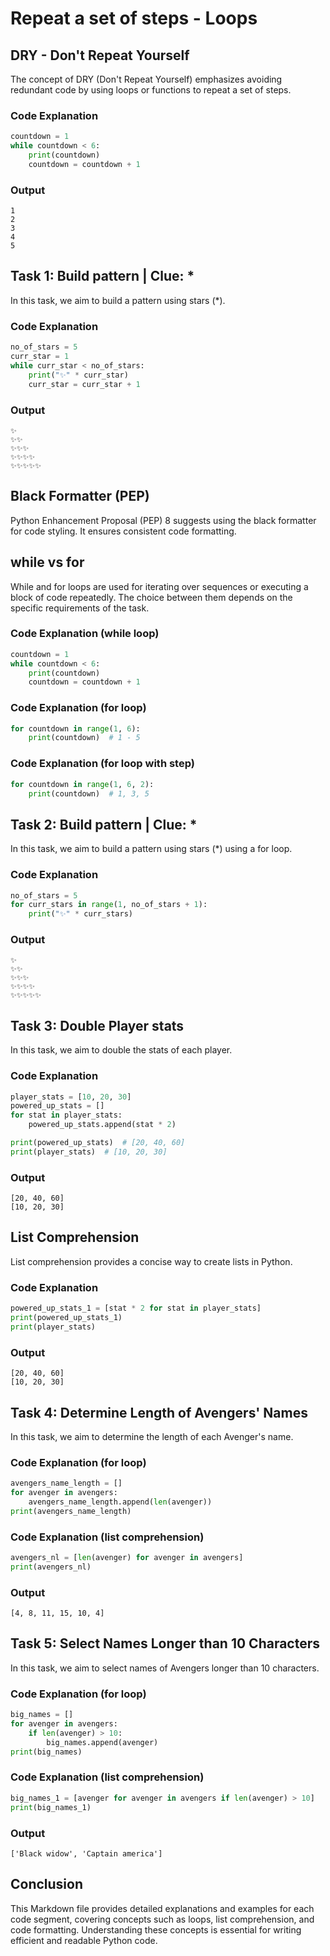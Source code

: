 # Repeat a set of steps - Loops

## DRY - Don't Repeat Yourself
The concept of DRY (Don't Repeat Yourself) emphasizes avoiding redundant code by using loops or functions to repeat a set of steps.

### Code Explanation
```python
countdown = 1
while countdown < 6:
    print(countdown)
    countdown = countdown + 1
```

### Output
```
1
2
3
4
5
```

## Task 1: Build pattern | Clue: *
In this task, we aim to build a pattern using stars (*).

### Code Explanation
```python
no_of_stars = 5
curr_star = 1
while curr_star < no_of_stars:
    print("✨" * curr_star)
    curr_star = curr_star + 1
```

### Output
```
✨
✨✨
✨✨✨
✨✨✨✨
✨✨✨✨✨
```

## Black Formatter (PEP)
Python Enhancement Proposal (PEP) 8 suggests using the black formatter for code styling. It ensures consistent code formatting.

## while vs for
While and for loops are used for iterating over sequences or executing a block of code repeatedly. The choice between them depends on the specific requirements of the task.

### Code Explanation (while loop)
```python
countdown = 1
while countdown < 6:
    print(countdown)
    countdown = countdown + 1
```

### Code Explanation (for loop)
```python
for countdown in range(1, 6):
    print(countdown)  # 1 - 5
```

### Code Explanation (for loop with step)
```python
for countdown in range(1, 6, 2):
    print(countdown)  # 1, 3, 5
```

## Task 2: Build pattern | Clue: *
In this task, we aim to build a pattern using stars (*) using a for loop.

### Code Explanation
```python
no_of_stars = 5
for curr_stars in range(1, no_of_stars + 1):
    print("✨" * curr_stars)
```

### Output
```
✨
✨✨
✨✨✨
✨✨✨✨
✨✨✨✨✨
```

## Task 3: Double Player stats
In this task, we aim to double the stats of each player.

### Code Explanation
```python
player_stats = [10, 20, 30]
powered_up_stats = []
for stat in player_stats:
    powered_up_stats.append(stat * 2)

print(powered_up_stats)  # [20, 40, 60]
print(player_stats)  # [10, 20, 30]
```

### Output
```
[20, 40, 60]
[10, 20, 30]
```

## List Comprehension
List comprehension provides a concise way to create lists in Python.

### Code Explanation
```python
powered_up_stats_1 = [stat * 2 for stat in player_stats]
print(powered_up_stats_1)
print(player_stats)
```

### Output
```
[20, 40, 60]
[10, 20, 30]
```

## Task 4: Determine Length of Avengers' Names
In this task, we aim to determine the length of each Avenger's name.

### Code Explanation (for loop)
```python
avengers_name_length = []
for avenger in avengers:
    avengers_name_length.append(len(avenger))
print(avengers_name_length)
```

### Code Explanation (list comprehension)
```python
avengers_nl = [len(avenger) for avenger in avengers]
print(avengers_nl)
```

### Output
```
[4, 8, 11, 15, 10, 4]
```

## Task 5: Select Names Longer than 10 Characters
In this task, we aim to select names of Avengers longer than 10 characters.

### Code Explanation (for loop)
```python
big_names = []
for avenger in avengers:
    if len(avenger) > 10:
        big_names.append(avenger)
print(big_names)
```

### Code Explanation (list comprehension)
```python
big_names_1 = [avenger for avenger in avengers if len(avenger) > 10]
print(big_names_1)
```

### Output
```
['Black widow', 'Captain america']
```

## Conclusion
This Markdown file provides detailed explanations and examples for each code segment, covering concepts such as loops, list comprehension, and code formatting. Understanding these concepts is essential for writing efficient and readable Python code.
